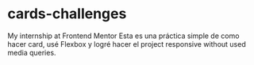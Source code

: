 # cards-challenges
My internship at Frontend Mentor
Esta es una práctica simple de como hacer card, usé Flexbox y logré hacer el project responsive without used media queries.
